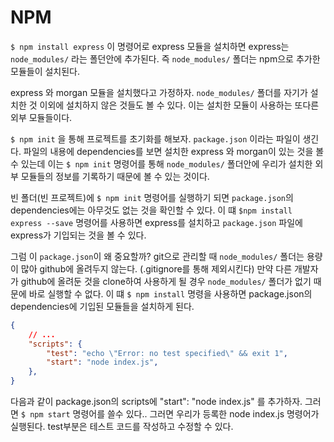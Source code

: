 # NPM

`$ npm install express` 이 명령어로 express 모듈을 설치하면 express는 `node_modules/` 라는 폴던안에 추가된다. 즉 `node_modules/` 폴더는 npm으로 추가한 모듈들이 설치된다.


express 와 morgan 모듈을 설치했다고 가정하자.
`node_modules/` 폴더를 자기가 설치한 것 이외에 설치하지 않은 것들도 볼 수 있다. 이는 설치한 모듈이 사용하는 또다른 외부 모듈들이다.


`$ npm init` 을 통해 프로젝트를 초기화를 해보자. `package.json` 이라는 파일이 생긴다. 파일의 내용에 dependencies를 보면 설치한 express 와 morgan이 있는 것을 볼 수 있는데 이는 `$ npm init` 명령어를 통해 `node_modules/` 폴더안에 우리가 설치한 외부 모듈들의 정보를 기록하기 때문에 볼 수 있는 것이다.

빈 폴더(빈 프로젝트)에 `$ npm init` 명령어를 실행하기 되면 `package.json`의 dependencies에는 아무것도 없는 것을 확인할 수 있다. 이 떄 `$npm install express --save` 명령어를 사용하면 express를 설치하고 `package.json` 파일에 express가 기입되는 것을 볼 수 있다.


그럼 이 `package.json`이 왜 중요할까? 
git으로 관리할 때 `node_modules/` 폴더는 용량이 많아 github에 올려두지 않는다. (.gitignore를 통해 제외시킨다) 만약 다른 개발자가 github에 올려둔 것을 clone하여 사용하게 될 경우 `node_modules/` 폴더가 없기 때문에 바로 실행할 수 없다. 이 떄 `$ npm install` 명령을 사용하면 package.json의 dependencies에 기입된 모듈들을 설치하게 된다.


~~~json package.json
{
    // ...
    "scripts": {
        "test": "echo \"Error: no test specified\" && exit 1",
        "start": "node index.js",
    },
}
~~~
다음과 같이  package.json의 scripts에 "start": "node index.js" 를 추가하자. 그러면 `$ npm start` 명령어를 쓸수 있다.. 그러면 우리가 등록한 node index.js 명령어가 실행된다.  test부분은 테스트 코드를 작성하고 수정할 수 있다. 